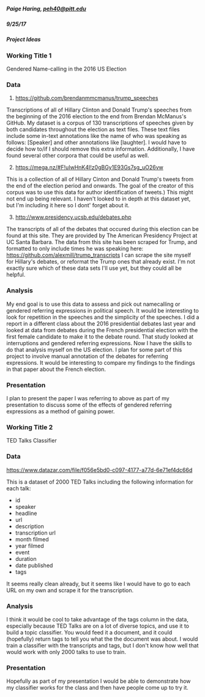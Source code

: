 ##### Paige Haring, peh40@pitt.edu
##### 9/25/17
##### Project Ideas



### Working Title 1
Gendered Name-calling in the 2016 US Election


### Data
1) https://github.com/brendanmmcmanus/trump_speeches

Transcriptions of all of Hillary Clinton and Donald Trump's speeches from the beginning of the 2016 election to the end from Brendan McManus's GitHub. My dataset is a corpus of 130 transcriptions of speeches given by both candidates throughout the election as text files. These text files include some in-text annotations like the name of who was speaking as follows: [Speaker] and other annotations like [laughter]. I would have to decide how to/if I should remove this extra information. Additionally, I have found several other corpora that could be useful as well.

2) https://mega.nz/#F!uIwHnK4I!z0gBGy1E93Gs7sg_uO26vw

This is a collection of all of Hillary Cinton and Donald Trump's tweets from the end of the election period and onwards. The goal of the creator of this corpus was to use this data for author identification of tweets.) This might not end up being relevant. I haven't looked to in depth at this dataset yet, but I'm including it here so I dont' forget about it. 

3) http://www.presidency.ucsb.edu/debates.php

The transcripts of all of the debates that occured during this election can be found at this site. They are provided by The American Presidency Project at UC Santa Barbara. The data from this site has been scraped for Trump, and formatted to only include times he was speaking here:
https://github.com/alexmill/trump_transcripts
I can scrape the site myself for Hillary's debates, or reformat the Trump ones that already exist. I'm not exactly sure which of these data sets I'll use yet, but they could all be helpful.

### Analysis
My end goal is to use this data to assess and pick out namecalling or gendered referring expressions in political speech. It would be interesting to look for repetition in the speeches and the simplicity of the speeches. I did a report in a different class about the 2016 presidential debates last year and looked at data from debates during the French presidential election with the first female candidate to make it to the debate round. That study looked at interruptions and gendered referring expressions. Now I have the skills to do that analysis myself on the US election. I plan for some part of this project to involve manual annotation of the debates for referring expressions. It would be interesting to compare my findings to the findings in that paper about the French election.

### Presentation
I plan to present the paper I was referring to above as part of my presentation to discuss some of the effects of gendered referring expressions as a method of gaining power.

### Working Title 2
TED Talks Classifier

### Data
https://www.datazar.com/file/f056e5bd0-c097-4177-a77d-6e71ef4dc66d

This is a dataset of 2000 TED Talks including the following information for each talk:
- id
- speaker
- headline
- url
- description
- transcription url
- month filmed
- year filmed
- event
- duration
- date published
- tags

It seems really clean already, but it seems like I would have to go to each URL on my own and scrape it for the transcription.

### Analysis
I think it would be cool to take advantage of the tags column in the data, especially because TED Talks are on a lot of diverse topics, and use it to build a topic classifier. You would feed it a document, and it could (hopefully) return tags to tell you what the the document was about. I would train a classifier with the transcripts and tags, but I don't know how well that would work with only 2000 talks to use to train.

### Presentation
Hopefully as part of my presentation I would be able to demonstrate how my classifier works for the class and then have people come up to try it.